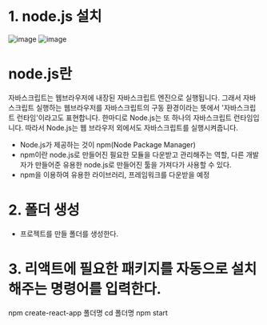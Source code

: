 # 1. node.js 설치
![image](https://github.com/dddd1215/react_basic/assets/129017020/58ed32cd-6b33-4817-a1ca-293db3aea9cb)
![image](https://github.com/dddd1215/react_basic/assets/129017020/1ed90047-77f8-4806-992f-32ce5183a5cc)

# node.js란
자바스크립트는 웹브라우저에 내장된 자바스크립트 엔진으로 실행됩니다. 그래서 자바스크립트 실행하는 웹브라우저를 자바스크립트의 구동 환경이라는 뜻에서 '자바스크립트 런타임'이라고도 표현합니다.
한마디로 Node.js는 또 하나의 자바스크립트 런타임입니다. 따라서 Node.js는 웹 브라우저 외에서도 자바스크립트를 실행시켜줍니다.

* Node.js가 제공하는 것이 npm(Node Package Manager)
* npm이란 node.js로 만들어진 필요한 모듈을 다운받고 관리해주는 역할, 다른 개발자가 만들어준 유용한 node.js로 만들어진 툴을 가져다가 사용할 수 있다.
* npm을 이용하여 유용한 라이브러리, 프레임워크를 다운받을 예정

# 2. 폴더 생성
  * 프로젝트를 만들 폴더를 생성한다.
# 3. 리액트에 필요한 패키지를 자동으로 설치해주는 명령어를 입력한다.
   npm create-react-app 폴더명
   cd 폴더명
   npm start

